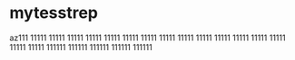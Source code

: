 # mytesstrep
az111
11111
11111
11111
11111
11111
11111
11111
11111
11111
11111
11111
11111
11111
11111
11111
11111
111111
111111
111111
111111
111111
